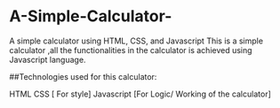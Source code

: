 # A-Simple-Calculator-
A simple calculator using HTML, CSS, and Javascript 
This is a simple calculator ,all the functionalities in  the calculator is achieved using Javascript language.

##Technologies used for this calculator:

HTML
CSS [ For style]
Javascript [For Logic/ Working of the calculator]
